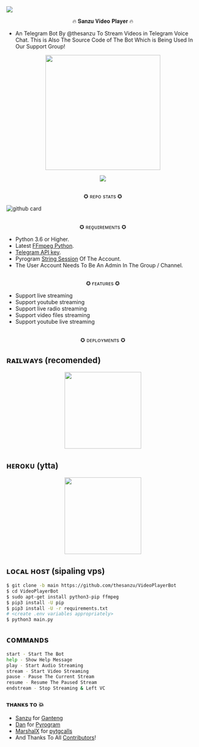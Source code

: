 <img src="https://user-images.githubusercontent.com/73097560/115834477-dbab4500-a447-11eb-908a-139a6edaec5c.gif">

<p align="center">🔥 𝐒𝐚𝐧𝐳𝐮 𝐕𝐢𝐝𝐞𝐨 𝐏𝐥𝐚𝐲𝐞𝐫 🔥</p>

- An Telegram Bot By @thesanzu To Stream Videos in Telegram Voice Chat. This is Also The Source Code of The Bot Which is Being Used In Our Support Group!

<p align="center"><a href="https://t.me/TheSanzuXD"><img src="https://telegra.ph/file/f7a29d160344e921be17b.jpg" width="300"></a></p>
<p align="center">
    <a href="https://www.python.org/" alt="made-with-python"> <img src="https://img.shields.io/badge/Made%20with-Python-black.svg?style=flat-square&logo=python&logoColor=blue&color=red" /></a>

##
<p align="center"> ✪ ʀᴇᴘᴏ sᴛᴀᴛs ✪ </p>


![github card](https://github-readme-stats.vercel.app/api/pin/?username=thesanzu&repo=VideoPlayerBot&theme=dark)

##
<p align="center"> ✪ ʀᴇǫᴜɪʀᴇᴍᴇɴᴛs ✪ </p>

- Python 3.6 or Higher.
- Latest [FFmpeg Python](https://www.ffmpeg.org/).
- [Telegram API key](https://docs.pyrogram.org/intro/quickstart#enjoy-the-api).
- Pyrogram [String Session](http://t.me/genStr_robot) Of The Account.
- The User Account Needs To Be An Admin In The Group / Channel.

##
<p align="center"> ✪ ғᴇᴀᴛᴜʀᴇs ✪ </p>

- Support live streaming
- Support youtube streaming
- Support live radio streaming
- Support video files streaming
- Support youtube live streaming

##
<p align="center"> ✪ ᴅᴇᴘʟᴏʏᴍᴇɴᴛs ✪ </p>

## ʀᴀɪʟᴡᴀʏs (recomended)
<p align="center"><a href="https://railway.app/new/template?template=https%3A%2F%2Fgithub.com%2Fthesanzu%2FVideoPlayerBot&envs=API_ID%2CAPI_HASH%2CBOT_TOKEN%2CSESSION_STRING%2CASSISTANT_NAME%2CSUDO_USERS%2CREPLY_MESSAGE%2CSUPPORT_GROUP%2CUPDATES_CHANNEL&optionalEnvs=REPLY_MESSAGE%2CSUPPORT_GROUP%2CUPDATES_CHANNEL&API_IDDesc=User+Account+Telegram+API_ID+get+it+from+my.telegram.org%2Fapps&API_HASHDesc=User+Account+Telegram+API_HASH+get+it+from+my.telegram.org%2Fapps&BOT_TOKENDesc=Your+Telegram+Bot+Token%2C+get+it+from+%40Botfather+XD&SESSION_STRINGDesc=Pyrogram+Session+String+of+User+Account%2C+get+it+from+%40genStr_robot&ASSISTANT_NAMEDesc=Your+Video+Player%27s+assistant+username+without+%40&SUDO_USERSDesc=ID+of+Sudo+Users+who+can+use+Admin+commands+%28for+multiple+users+seperated+by+space%29&REPLY_MESSAGEDesc=A+reply+message+to+those+who+message+the+USER+account+in+PM.+Make+it+blank+if+you+do+not+need+this+feature.&SUPPORT_GROUPDesc=Support+Group+username+without+%40+%5BLeave+this+if+you+don%27t+have+one%5D&UPDATES_CHANNELDesc=Updates+Channel+username+without+%40+%5BLeave+this+if+you+don%27t+have+one%5D&SUPPORT_GROUPDefault=Reyn0pe&UPDATES_CHANNELDefault=TheSanzuXD&REPLY_MESSAGEDefault=Hello+Sir%2C+I%27m+a+bot+to+stream+videos+on+telegram+voice+chat%2C+not+having+time+to+chat+with+you+%F0%9F%98%82%21&referralCode=SAFONE"><img src="https://img.shields.io/badge/Deploy%20To%20Railway-charcoal    ?style=for-the-badge&logo=railway" width="200""/></a></p>

## ʜᴇʀᴏᴋᴜ (ytta)
<p align="center"><a href="https://heroku.com/deploy"> <img src="https://img.shields.io/badge/Deploy%20On%20Heroku-charcoal?style=for-the-badge&logo=heroku" width="200""/></a></p>

## ʟᴏᴄᴀʟ ʜᴏsᴛ (sipaling vps)
```sh
$ git clone -b main https://github.com/thesanzu/VideoPlayerBot
$ cd VideoPlayerBot
$ sudo apt-get install python3-pip ffmpeg
$ pip3 install -U pip
$ pip3 install -U -r requirements.txt
# <create .env variables appropriately>
$ python3 main.py
```


## ᴄᴏᴍᴍᴀɴᴅs
```sh
start - Start The Bot
help - Show Help Message
play - Start Audio Streaming
stream - Start Video Streaming
pause - Pause The Current Stream
resume - Resume The Paused Stream
endstream - Stop Streaming & Left VC
```


### ᴛʜᴀɴᴋs ᴛᴏ 💥
*  [Sanzu](https://github.com/thesanzu) for [Ganteng](https://github.com/thesanzu/VideoPlayerBot) 
*  [Dan](https://github.com/delivrance) for [Pyrogram](https://github.com/pyrogram/pyrogram) 
*  [MarshalX](https://github.com/MarshalX) for [pytgcalls](https://github.com/MarshalX/tgcalls) 
*  And Thanks To All [Contributors](https://github.com/thesanzu/VideoPlayerBot/graphs/contributors)! 

